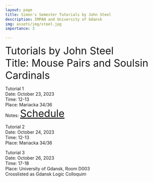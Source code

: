```yaml
---
layout: page
title: Simon's Semester Tutorials by John Steel
description: IMPAN and University of Gdansk
img: assets/img/steel.jpg
importance: 3

---
```

<font size="+3"> Tutorials by John Steel</font> <br>
<font size="+3"> Title: Mouse Pairs and Soulsin Cardinals</font> <br>

Tutorial 1<br>
Date: October 23, 2023<br>
Time: 12-13<br>
Place: Mariacka 34/36<br>
Notes: <font size="+3"> <a href="https://grigorsarg.github.io/assets/pdf/Schedule.pdf">Schedule</a> </font> <br>

Tutorial 2<br>
Date: October 24, 2023<br>
Time: 12-13<br>
Place: Mariacka 34/36<br>

Tutorial 3<br>
Date: October 26, 2023<br>
Time: 17-18<br>
Place: University of Gdansk, Room D003<br>
Crosslisted as Gdansk Logic Colloquim

